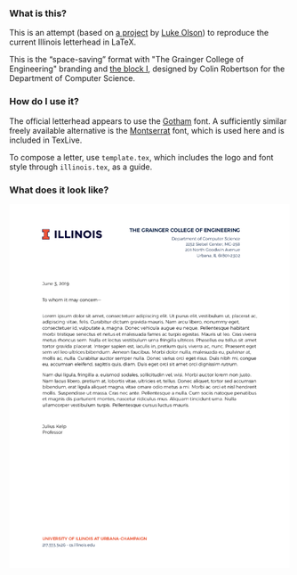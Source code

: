 ### What is this?

This is an attempt (based on [a project](https://github.com/lukeolson/illinois-letterhead) by
[Luke Olson](https://github.com/lukeolson)) to reproduce the current Illinois letterhead in LaTeX.

This is the “space-saving” format with "The Grainger College of Engineering" branding and [the block I](http://creativeservices.illinois.edu/brand/), designed by Colin Robertson for the Department of Computer Science.


### How do I use it?

The official letterhead appears to use the [Gotham](https://www.typography.com/fonts/gotham/overview/) font.
A sufficiently similar freely available alternative is the [Montserrat](https://ctan.org/tex-archive/fonts/montserrat?lang=en) font,
which is used here and is included in TexLive.

To compose a letter, use `template.tex`, which includes the logo and font style through `illinois.tex`, as a guide.


### What does it look like?

![example](./example.png "example")

